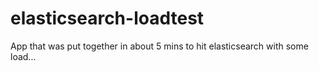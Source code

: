elasticsearch-loadtest
======================

App that was put together in about 5 mins to hit elasticsearch with some load...

